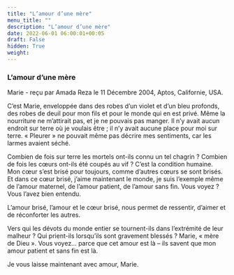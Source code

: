 ```yaml
---
title: "L’amour d’une mère"
menu_title: ""
description: "L’amour d’une mère"
date: 2022-06-01 06:00:01+00:05
draft: False
hidden: True
weight:
---
```

### L’amour d’une mère

Marie - reçu par Amada Reza le 11 Décembre 2004, Aptos, Californie, USA.

C’est Marie, enveloppée dans des robes d’un violet et d’un bleu profonds, des robes de deuil pour mon fils et pour le monde qui en est privé. Même la nourriture ne m’attirait pas, et je ne pouvais pas manger. Il n’y avait aucun endroit sur terre où je voulais être ; il n’y avait aucune place pour moi sur terre. « Pleurer » ne pouvait même pas décrire mes sentiments, car les larmes avaient séché.

Combien de fois sur terre les mortels ont-ils connu un tel chagrin ? Combien de fois les cœurs ont-ils été coupés au vif ? C’est la condition humaine. Mon cœur s’est brisé pour toujours, comme d’autres cœurs se sont brisés. Et dans ce cœur brisé, j’aime maintenant le monde, je suis l’exemple même de l’amour maternel, de l’amour patient, de l’amour sans fin. Vous voyez ? Vous l’avez bien entendu.

L’amour brisé, l’amour et le cœur brisé, nous permet de ressentir, d’aimer et de réconforter les autres.

Vers qui les dévots du monde entier se tournent-ils dans l’extrémité de leur malheur ? Qui prient-ils lorsqu’ils sont gravement blessés ? Marie, « mère de Dieu ». Vous voyez… parce que cet amour est là – ils savent que mon amour patient et sans fin est là.

Je vous laisse maintenant avec amour, Marie.
